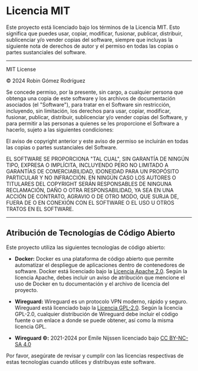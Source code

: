 # Licencia MIT

Este proyecto está licenciado bajo los términos de la Licencia MIT. Esto significa que puedes usar, copiar, modificar, fusionar, publicar, distribuir, sublicenciar y/o vender copias del software, siempre que incluyas la siguiente nota de derechos de autor y el permiso en todas las copias o partes sustanciales del software.

---

MIT License

© 2024 Robin Gómez Rodríguez

Se concede permiso, por la presente, sin cargo, a cualquier persona que obtenga una copia de este software y los archivos de documentación asociados (el "Software"), para tratar en el Software sin restricción, incluyendo, sin limitación, los derechos para usar, copiar, modificar, fusionar, publicar, distribuir, sublicenciar y/o vender copias del Software, y para permitir a las personas a quienes se les proporcione el Software a hacerlo, sujeto a las siguientes condiciones:

El aviso de copyright anterior y este aviso de permiso se incluirán en todas las copias o partes sustanciales del Software.

EL SOFTWARE SE PROPORCIONA "TAL CUAL", SIN GARANTÍA DE NINGÚN TIPO, EXPRESA O IMPLÍCITA, INCLUYENDO PERO NO LIMITADO A GARANTÍAS DE COMERCIABILIDAD, IDONEIDAD PARA UN PROPÓSITO PARTICULAR Y NO INFRACCIÓN. EN NINGÚN CASO LOS AUTORES O TITULARES DEL COPYRIGHT SERÁN RESPONSABLES DE NINGUNA RECLAMACIÓN, DAÑO O OTRA RESPONSABILIDAD, YA SEA EN UNA ACCIÓN DE CONTRATO, AGRAVIO O DE OTRO MODO, QUE SURJA DE, FUERA DE O EN CONEXIÓN CON EL SOFTWARE O EL USO U OTROS TRATOS EN EL SOFTWARE.

---

## Atribución de Tecnologías de Código Abierto

Este proyecto utiliza las siguientes tecnologías de código abierto:

- **Docker:** Docker es una plataforma de código abierto que permite automatizar el despliegue de aplicaciones dentro de contenedores de software. Docker está licenciado bajo la [Licencia Apache 2.0](https://www.apache.org/licenses/LICENSE-2.0). Según la licencia Apache, debes incluir un aviso de atribución que mencione el uso de Docker en tu documentación y el archivo de licencia del proyecto.

- **Wireguard:** Wireguard es un protocolo VPN moderno, rápido y seguro. Wireguard está licenciado bajo la [Licencia GPL-2.0](https://www.gnu.org/licenses/old-licenses/gpl-2.0.html). Según la licencia GPL-2.0, cualquier distribución de Wireguard debe incluir el código fuente o un enlace a donde se puede obtener, así como la misma licencia GPL.

- **Wireguard ©:** 2021-2024 por Emile Nijssen licenciado bajo [CC BY-NC-SA 4.0](https://creativecommons.org/licenses/by-nc-sa/4.0/deed.es)

Por favor, asegúrate de revisar y cumplir con las licencias respectivas de estas tecnologías cuando utilices y distribuyas este software.

